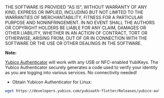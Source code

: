 THE SOFTWARE IS PROVIDED "AS IS", WITHOUT WARRANTY OF ANY KIND, EXPRESS OR IMPLIED, INCLUDING BUT NOT LIMITED TO THE WARRANTIES OF MERCHANTABILITY, FITNESS FOR A PARTICULAR PURPOSE AND NONINFRINGEMENT. IN NO EVENT SHALL THE AUTHORS OR COPYRIGHT HOLDERS BE LIABLE FOR ANY CLAIM, DAMAGES OR OTHER LIABILITY, WHETHER IN AN ACTION OF CONTRACT, TORT OR OTHERWISE, ARISING FROM, OUT OF OR IN CONNECTION WITH THE SOFTWARE OR THE USE OR OTHER DEALINGS IN THE SOFTWARE.

**Note:**

[Yubico Authenticator](https://developers.yubico.com/yubioath-flutter/) will work with any USB or NFC-enabled YubiKeys. The Yubico Authenticator securely generates a code used to verify your identity as you are logging into various services. No connectivity needed!

- Obtain Yubicon Authenticator for Linux:

```bash linenums="1"
wget https://developers.yubico.com/yubioath-flutter/Releases/yubico-authenticator-latest-linux.tar.gz
```
